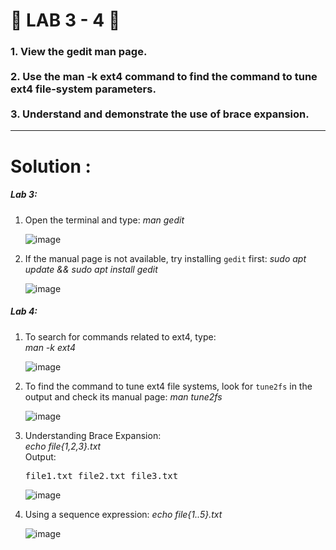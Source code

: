 <h1>
  🚀 LAB 3 - 4 🚀
</h1>

<h3>
  1. View the gedit man page.<br><br>
  2. Use the man -k ext4 command to find the command to tune ext4 file-system parameters.<br><br>
  3. Understand and demonstrate the use of brace expansion.
</h3>

<hr>

<h1>
  Solution : 
</h1>

<h5>
  Lab 3: 
</h5>

  1. Open the terminal and type:
     <i>
       man gedit
     </i>
     
     ![image](https://github.com/user-attachments/assets/01232dbf-01cf-49cc-b3fa-bbb4d358476f)


  2. If the manual page is not available, try installing `gedit` first:
     <i>
       sudo apt update && sudo apt install gedit
     </i>
     
     ![image](https://github.com/user-attachments/assets/05a1bbd1-fc49-4985-8c1e-31eb7704feee)


<h5>
  Lab 4:
</h5>

  1. To search for commands related to ext4, type: <br>
     <i>man -k ext4</i>
     
     ![image](https://github.com/user-attachments/assets/52092925-77fb-43fd-b653-d29c9a67c679)


  2. To find the command to tune ext4 file systems, look for `tune2fs` in the output and check its manual page:
     <i>man tune2fs</i>
     
     ![image](https://github.com/user-attachments/assets/3d1bdedb-f6fe-4f80-b77c-b33744b1092e)


  3. Understanding Brace Expansion: <br>
     <i>echo file{1,2,3}.txt</i><br>
     Output:
     <pre>file1.txt file2.txt file3.txt</pre>

     ![image](https://github.com/user-attachments/assets/2b3b7aee-5349-43e7-b0e0-dd966ab8bdd2)


  4. Using a sequence expression:
     <i>echo file{1..5}.txt</i>

     ![image](https://github.com/user-attachments/assets/04f9a880-3172-4e85-afe6-ede3e290f1e3)

     

